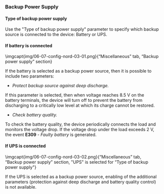 ### Backup Power Supply

#### Type of backup power supply

Use the "Type of backup power supply" parameter to specify which backup source is connected to the device: Battery or UPS.

#### If battery is connected

\imgcapt{img/06-07-config-nord-03-01.png}{“Miscellaneous” tab, “Backup power supply” section}

If the battery is selected as a backup power source, then it is possible to include two parameters:

* *Protect backup source against deep discharge.* 

If this parameter is selected, then when voltage reaches 8.5 V on the battery terminals, the device will turn off to prevent the battery from discharging to a critically low level at which its charge cannot be restored. 

* *Check battery quality.* 

To check the battery quality, the device periodically connects the load and monitors the voltage drop. If the voltage drop under the load exceeds 2 V, the event **E309** - *Faulty battery* is generated.

#### If UPS is connected

\imgcapt{img/06-07-config-nord-03-02.png}{“Miscellaneous” tab, “Backup power supply” section, "UPS" is selected for “Type of backup power supply"}

If the UPS is selected as a backup power source, enabling of the additional parameters (protection against deep discharge and battery quality control) is not available.
